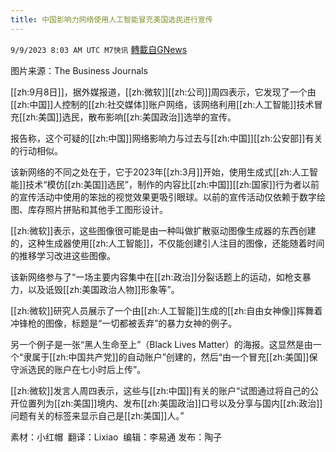 ```yaml
---
title: 中国影响力网络使用人工智能冒充美国选民进行宣传
---
```

`9/9/2023 8:03 AM UTC M7快讯` [轉載自GNews](https://gnews.org/articles/1666733)

图片来源：The Business Journals

[[zh:9月8日]]，据外媒报道，[[zh:微软]][[zh:公司]]周四表示，它发现了一个由[[zh:中国]]人控制的[[zh:社交媒体]]账户网络，该网络利用[[zh:人工智能]]技术冒充[[zh:美国]]选民，散布影响[[zh:美国政治]]选举的宣传。

报告称，这个可疑的[[zh:中国]]网络影响力与过去与[[zh:中国]][[zh:公安部]]有关的行动相似。

该新网络的不同之处在于，它于2023年[[zh:3月]]开始，使用生成式[[zh:人工智能]]技术“模仿[[zh:美国]]选民”，制作的内容比[[zh:中国]][[zh:国家]]行为者以前的宣传活动中使用的笨拙的视觉效果更吸引眼球。以前的宣传活动仅依赖于数字绘图、库存照片拼贴和其他手工图形设计。

[[zh:微软]]表示，这些图像很可能是由一种叫做扩散驱动图像生成器的东西创建的，这种生成器使用[[zh:人工智能]]，不仅能创建引人注目的图像，还能随着时间的推移学习改进这些图像。

该新网络参与了“一场主要内容集中在[[zh:政治]]分裂话题上的运动，如枪支暴力，以及诋毁[[zh:美国政治人物]]形象等”。

[[zh:微软]]研究人员展示了一个由[[zh:人工智能]]生成的[[zh:自由女神像]]挥舞着冲锋枪的图像，标题是“一切都被丢弃”的暴力女神的例子。

另一个例子是一张“黑人生命至上”（Black Lives Matter）的海报。这显然是由一个“隶属于[[zh:中国共产党]]的自动账户”创建的，然后“由一个冒充[[zh:美国]]保守派选民的账户在七小时后上传”。

[[zh:微软]]发言人周四表示，这些与[[zh:中国]]有关的账户“试图通过将自己的公开位置列为[[zh:美国]]境内、发布[[zh:美国政治]]口号以及分享与国内[[zh:政治]]问题有关的标签来显示自己是[[zh:美国]]人。”

素材：小红帽   翻译：Lixiao  编辑：李易通  发布：陶子


